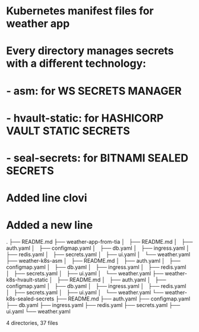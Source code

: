 # Kubernetes manifest files for weather app
# Every directory manages secrets with a different technology:
# - asm: for  WS SECRETS MANAGER
# - hvault-static: for HASHICORP VAULT STATIC SECRETS
# - seal-secrets: for BITNAMI SEALED SECRETS
# Added line clovi
# Added a new line

.
├── README.md
├── weather-app-from-tia
│   ├── README.md
│   ├── auth.yaml
│   ├── configmap.yaml
│   ├── db.yaml
│   ├── ingress.yaml
│   ├── redis.yaml
│   ├── secrets.yaml
│   ├── ui.yaml
│   └── weather.yaml
├── weather-k8s-asm
│   ├── README.md
│   ├── auth.yaml
│   ├── configmap.yaml
│   ├── db.yaml
│   ├── ingress.yaml
│   ├── redis.yaml
│   ├── secrets.yaml
│   ├── ui.yaml
│   └── weather.yaml
├── weather-k8s-hvault-static
│   ├── README.md
│   ├── auth.yaml
│   ├── configmap.yaml
│   ├── db.yaml
│   ├── ingress.yaml
│   ├── redis.yaml
│   ├── secrets.yaml
│   ├── ui.yaml
│   └── weather.yaml
└── weather-k8s-sealed-secrets
    ├── README.md
    ├── auth.yaml
    ├── configmap.yaml
    ├── db.yaml
    ├── ingress.yaml
    ├── redis.yaml
    ├── secrets.yaml
    ├── ui.yaml
    └── weather.yaml

4 directories, 37 files
